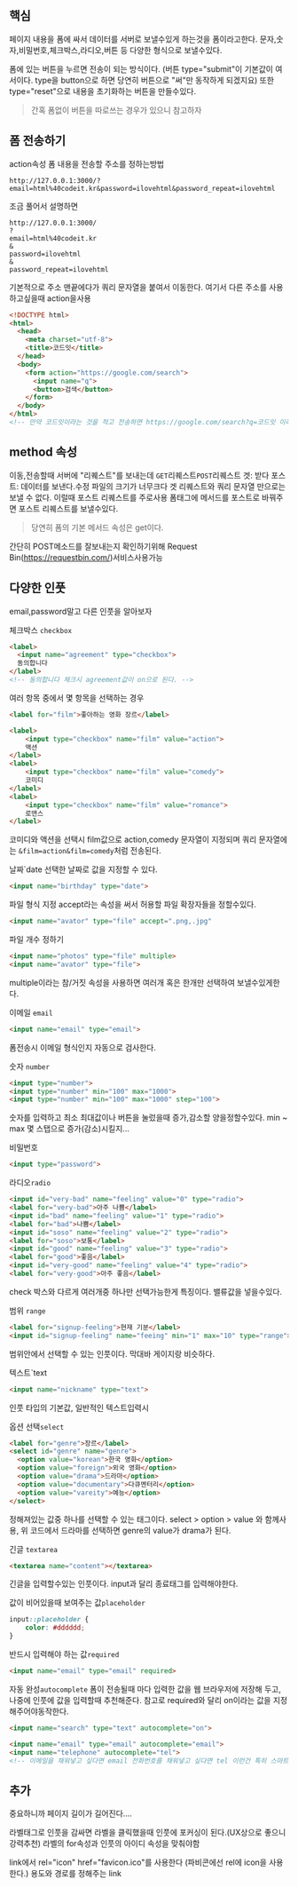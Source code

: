 ## 핵심
페이지 내용을 폼에 싸서 데이터를 서버로 보낼수있게 하는것을 폼이라고한다.
문자,숫자,비밀번호,체크박스,라디오,버튼 등 다양한 형식으로 보낼수있다. 

폼에 있는 버튼을 누르면 전송이 되는 방식이다. (버튼 type="submit"이 기본값이 여서이다. type을 button으로 하면 당연히 버튼으로 "써"만 동작하게 되겠지요)
또한 type="reset"으로 내용을 초기화하는 버튼을 만들수있다.
> 간혹 폼없이 버튼을 따로쓰는 경우가 있으니 참고하자

## 폼 전송하기
action속성
폼 내용을 전송할 주소를 정하는방법
```URL
http://127.0.0.1:3000/?email=html%40codeit.kr&password=ilovehtml&password_repeat=ilovehtml

```
조금 풀어서 설명하면
```URL
http://127.0.0.1:3000/
?
email=html%40codeit.kr
&
password=ilovehtml
&
password_repeat=ilovehtml

```
기본적으로 주소 맨끝에다가 쿼리 문자열을 붙여서 이동한다.
여기서 다른 주소를 사용하고싶을때 action을사용
```HTML
<!DOCTYPE html>
<html>
  <head>
    <meta charset="utf-8">
    <title>코드잇</title>
  </head>
  <body>
    <form action="https://google.com/search">
      <input name="q">
      <button>검색</button>
    </form>
  </body>
</html>
<!-- 만약 코드잇이라는 것을 적고 전송하면 https://google.com/search?q=코드잇 이라는 주소로 이동할것이다..-->
```

## method 속성
이동,전송할때 서버에 "리퀘스트"를 보내는데 `GET`리퀘스트`POST`리퀘스트
겟: 받다
포스트: 데이터를 보낸다.수정
파일의 크기가 너무크다 겟 리퀘스트와 쿼리 문자열 만으로는 보낼 수 없다. 이럴때 포스트 리퀘스트를 주로사용 폼태그에 메서드를 포스트로 바꿔주면 포스트 리퀘스트를 보낼수있다.

> 당연히 폼의 기본 메서드 속성은 get이다.

간단히 POST메소드를 잘보내는지 확인하기위해
Request Bin(https://requestbin.com/)서비스사용가능

## 다양한 인풋
email,password말고 다른 인풋을 알아보자

체크박스 `checkbox`
```HTML
<label>
  <input name="agreement" type="checkbox">
  동의합니다
</label>
<!-- 동의합니다 체크시 agreement값이 on으로 된다. -->
```

여러 항목 중에서 몇 항목을 선택하는 경우
```HTML
<label for="film">좋아하는 영화 장르</label>

<label>
	<input type="checkbox" name="film" value="action">
	액션
</label>
<label>
	<input type="checkbox" name="film" value="comedy">
	코미디
</label>
<label>
	<input type="checkbox" name="film" value="romance">
	로맨스
</label>
```
코미디와 액션을 선택시 film값으로 action,comedy 문자열이 지정되며 쿼리 문자열에는 `&film=action&film=comedy`처럼 전송된다.

날짜`date
선택한 날짜로 값을 지정할 수 있다.
```HTML
<input name="birthday" type="date">
```

파일 형식 지정
accept라는 속성을 써서 허용할 파일 확장자들을 정할수있다.
```HTML
<input name="avator" type="file" accept=".png,.jpg"
```

파일 개수 정하기
```HTML
<input name="photos" type="file" multiple>
<input name="avator" type="file">
```
multiple이라는 참/거짓 속성을 사용하면 여러개 혹은 한개만 선택하여 보낼수있게한다.

이메일 `email`
```HTML
<input name="email" type="email">
```
폼전송시 이메일 형식인지 자동으로 검사한다.

숫자 `number`
```HTML
<input type="number">
<input type="number" min="100" max="1000">
<input type="number" min="100" max="1000" step="100">
```
숫자를 입력하고 최소 최대값이나 버튼을 눌렀을때 증가,감소할 양을정할수있다.
min ~ max 몇 스탭으로 증가(감소)시킬지...

비밀번호
```HTML
<input type="password">
```

라디오`radio`
```HTML
<input id="very-bad" name="feeling" value="0" type="radio">
<label for="very-bad">아주 나쁨</label>
<input id="bad" name="feeling" value="1" type="radio">
<label for="bad">나쁨</label>
<input id="soso" name="feeling" value="2" type="radio">
<label for="soso">보통</label>
<input id="good" name="feeling" value="3" type="radio">
<label for="good">좋음</label>
<input id="very-good" name="feeling" value="4" type="radio">
<label for="very-good">아주 좋음</label>

```
check 박스와 다르게 여러개중 하나만 선택가능한게 특징이다. 밸류값을 넣을수있다.

범위 `range`
```HTML
<label for="signup-feeling">현재 기분</label>
<input id="signup-feeling" name="feeing" min="1" max="10" type="range">
```
범위안에서 선택할 수 있는 인풋이다.
막대바 게이지랑 비슷하다.

텍스트`text
```HTML
<input name="nickname" type="text">
```
인풋 타입의 기본값, 일반적인 텍스트입력시

옵션 선택`select`
```HTML
<label for="genre">장르</label>
<select id="genre" name="genre">
  <option value="korean">한국 영화</option>
  <option value="foreign">외국 영화</option>
  <option value="drama">드라마</option>
  <option value="documentary">다큐멘터리</option>
  <option value="vareity">예능</option>
</select>

```
정해져있는 값중 하나를 선택할 수 있는 태그이다. select > option > value 와 함께사용, 위 코드에서 드라마를 선택하면 genre의 value가 drama가 된다.

긴글 `textarea`
```HTML
<textarea name="content"></textarea>
```
긴글을 입력할수있는 인풋이다. input과 달리 종료태그를 입력해야한다.

값이 비어있을때 보여주는 값`placeholder`
```CSS
input::placeholder {
	color: #dddddd;
}
```

반드시 입력해야 하는 값`required`
```HTML
<input name="email" type="email" required>
```

자동 완성`autocomplete`
폼이 전송될때 마다 입력한 값을 웹 브라우저에 저장해 두고, 나중에 인풋에 값을 입력할때 추천해준다.
참고로 required와 달리 on이라는 값을 지정해주어야동작한다.
```HTML
<input name="search" type="text" autocomplete="on">
```
```HTMl
<input name="email" type="email" autocomplete="email">
<input name="telephone" autocomplete="tel">
<!-- 이메일을 채워넣고 싶다면 email 전화번호를 채워넣고 싶다면 tel 이런건 특히 스마트폰으로 사이트를 접속할 때 유용하겠지요? -->
```

## 추가
중요하니까 페이지 길이가 길어진다....

라벨태그로 인풋을 감싸면 라벨을 클릭했을때 인풋에 포커싱이 된다.(UX상으로 좋으니 강력추천)
라벨의 for속성과 인풋의 아이디 속성을 맞춰야함

link에서 rel="icon" href="favicon.ico"를 사용한다 (파비콘에선 rel에 icon을 사용한다.)
용도와 경로를 정해주는 link